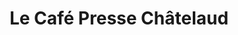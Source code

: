 ---
title: "Le Café Presse Châtelaud"
url: /chateauponsac/le-cafe-presse-chatelaud/
shop: marchand de journaux
---